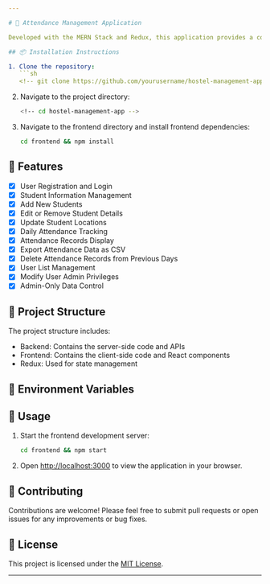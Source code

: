 ```yaml
---

# 🏢 Attendance Management Application

Developed with the MERN Stack and Redux, this application provides a comprehensive solution for managing hostel operations.

## 📦 Installation Instructions

1. Clone the repository:
   ```sh
   <!-- git clone https://github.com/yourusername/hostel-management-app.git -->
   ```
2. Navigate to the project directory:
   ```sh
   <!-- cd hostel-management-app -->
   ```

3. Navigate to the frontend directory and install frontend dependencies:
   ```sh
   cd frontend && npm install
   ```



## 🚀 Features

- [x] User Registration and Login
- [x] Student Information Management
- [x] Add New Students
- [x] Edit or Remove Student Details
- [x] Update Student Locations
- [x] Daily Attendance Tracking
- [x] Attendance Records Display
- [x] Export Attendance Data as CSV
- [x] Delete Attendance Records from Previous Days
- [x] User List Management
- [x] Modify User Admin Privileges
- [x] Admin-Only Data Control

## 📂 Project Structure

The project structure includes:
- Backend: Contains the server-side code and APIs
- Frontend: Contains the client-side code and React components
- Redux: Used for state management

## 🌱 Environment Variables


## 📝 Usage

1. Start the frontend development server:
   ```sh
   cd frontend && npm start
   ```
2. Open [http://localhost:3000](http://localhost:3000) to view the application in your browser.

## 🤝 Contributing

Contributions are welcome! Please feel free to submit pull requests or open issues for any improvements or bug fixes.

## 📜 License

This project is licensed under the [MIT License](LICENSE).

---
```

